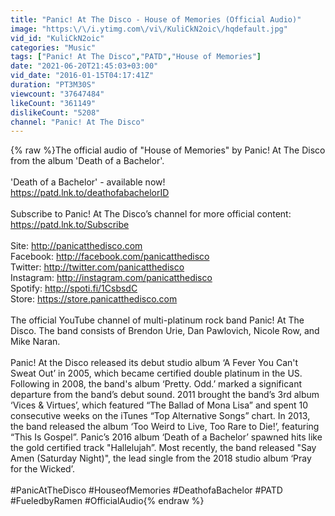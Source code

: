 ```yaml
---
title: "Panic! At The Disco - House of Memories (Official Audio)"
image: "https:\/\/i.ytimg.com\/vi\/KuliCkN2oic\/hqdefault.jpg"
vid_id: "KuliCkN2oic"
categories: "Music"
tags: ["Panic! At The Disco","PATD","House of Memories"]
date: "2021-06-20T21:45:03+03:00"
vid_date: "2016-01-15T04:17:41Z"
duration: "PT3M30S"
viewcount: "37647484"
likeCount: "361149"
dislikeCount: "5208"
channel: "Panic! At The Disco"
---
```

{% raw %}The official audio of &quot;House of Memories&quot; by Panic! At The Disco from the album 'Death of a Bachelor'. <br /><br />'Death of a Bachelor' - available now!<br /><a rel="nofollow" target="blank" href="https://patd.lnk.to/deathofabachelorID">https://patd.lnk.to/deathofabachelorID</a><br /><br />Subscribe to Panic! At The Disco’s channel for more official content:<br /><a rel="nofollow" target="blank" href="https://patd.lnk.to/Subscribe">https://patd.lnk.to/Subscribe</a><br /><br />Site: <a rel="nofollow" target="blank" href="http://panicatthedisco.com">http://panicatthedisco.com</a><br />Facebook: <a rel="nofollow" target="blank" href="http://facebook.com/panicatthedisco">http://facebook.com/panicatthedisco</a><br />Twitter: <a rel="nofollow" target="blank" href="http://twitter.com/panicatthedisco">http://twitter.com/panicatthedisco</a><br />Instagram: <a rel="nofollow" target="blank" href="http://instagram.com/panicatthedisco">http://instagram.com/panicatthedisco</a><br />Spotify: <a rel="nofollow" target="blank" href="http://spoti.fi/1CsbsdC">http://spoti.fi/1CsbsdC</a><br />Store: <a rel="nofollow" target="blank" href="https://store.panicatthedisco.com">https://store.panicatthedisco.com</a><br /><br />The official YouTube channel of multi-platinum rock band Panic! At The Disco. The band consists of Brendon Urie, Dan Pawlovich, Nicole Row, and Mike Naran.<br /><br />Panic! At the Disco released its debut studio album ‘A Fever You Can't Sweat Out’ in 2005, which became certified double platinum in the US. Following in 2008, the band's album ‘Pretty. Odd.’ marked a significant departure from the band’s debut sound. 2011 brought the band’s 3rd album ‘Vices &amp; Virtues’, which featured “The Ballad of Mona Lisa” and spent 10 consecutive weeks on the iTunes “Top Alternative Songs” chart. In 2013, the band released the album ‘Too Weird to Live, Too Rare to Die!’, featuring “This Is Gospel”. Panic’s 2016 album ‘Death of a Bachelor’ spawned hits like the gold certified track &quot;Hallelujah”. Most recently, the band released &quot;Say Amen (Saturday Night)&quot;, the lead single from the 2018 studio album ‘Pray for the Wicked’.<br /><br />#PanicAtTheDisco #HouseofMemories #DeathofaBachelor #PATD #FueledbyRamen #OfficialAudio{% endraw %}
